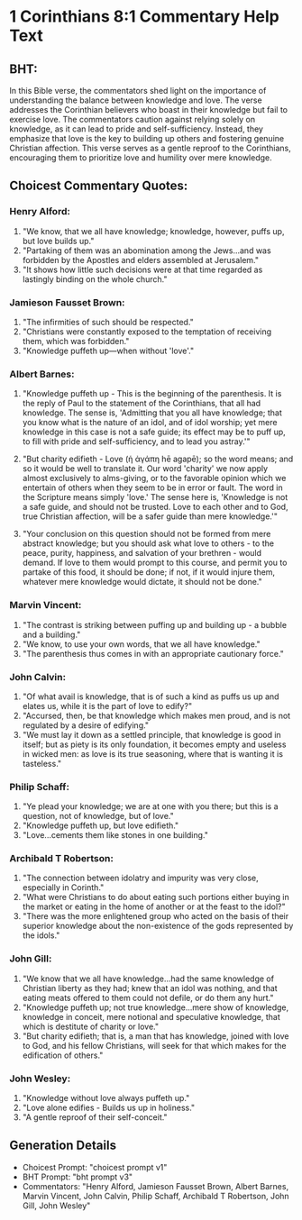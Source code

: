 # 1 Corinthians 8:1 Commentary Help Text

## BHT:
In this Bible verse, the commentators shed light on the importance of understanding the balance between knowledge and love. The verse addresses the Corinthian believers who boast in their knowledge but fail to exercise love. The commentators caution against relying solely on knowledge, as it can lead to pride and self-sufficiency. Instead, they emphasize that love is the key to building up others and fostering genuine Christian affection. This verse serves as a gentle reproof to the Corinthians, encouraging them to prioritize love and humility over mere knowledge.

## Choicest Commentary Quotes:
### Henry Alford:
1. "We know, that we all have knowledge; knowledge, however, puffs up, but love builds up." 
2. "Partaking of them was an abomination among the Jews...and was forbidden by the Apostles and elders assembled at Jerusalem."
3. "It shows how little such decisions were at that time regarded as lastingly binding on the whole church."

### Jamieson Fausset Brown:
1. "The infirmities of such should be respected."
2. "Christians were constantly exposed to the temptation of receiving them, which was forbidden."
3. "Knowledge puffeth up—when without 'love'."

### Albert Barnes:
1. "Knowledge puffeth up - This is the beginning of the parenthesis. It is the reply of Paul to the statement of the Corinthians, that all had knowledge. The sense is, 'Admitting that you all have knowledge; that you know what is the nature of an idol, and of idol worship; yet mere knowledge in this case is not a safe guide; its effect may be to puff up, to fill with pride and self-sufficiency, and to lead you astray.'" 

2. "But charity edifieth - Love (ἡ ἀγάπη hē agapē); so the word means; and so it would be well to translate it. Our word 'charity' we now apply almost exclusively to alms-giving, or to the favorable opinion which we entertain of others when they seem to be in error or fault. The word in the Scripture means simply 'love.' The sense here is, 'Knowledge is not a safe guide, and should not be trusted. Love to each other and to God, true Christian affection, will be a safer guide than mere knowledge.'" 

3. "Your conclusion on this question should not be formed from mere abstract knowledge; but you should ask what love to others - to the peace, purity, happiness, and salvation of your brethren - would demand. If love to them would prompt to this course, and permit you to partake of this food, it should be done; if not, if it would injure them, whatever mere knowledge would dictate, it should not be done."

### Marvin Vincent:
1. "The contrast is striking between puffing up and building up - a bubble and a building."
2. "We know, to use your own words, that we all have knowledge."
3. "The parenthesis thus comes in with an appropriate cautionary force."

### John Calvin:
1. "Of what avail is knowledge, that is of such a kind as puffs us up and elates us, while it is the part of love to edify?" 
2. "Accursed, then, be that knowledge which makes men proud, and is not regulated by a desire of edifying."
3. "We must lay it down as a settled principle, that knowledge is good in itself; but as piety is its only foundation, it becomes empty and useless in wicked men: as love is its true seasoning, where that is wanting it is tasteless."

### Philip Schaff:
1. "Ye plead your knowledge; we are at one with you there; but this is a question, not of knowledge, but of love."
2. "Knowledge puffeth up, but love edifieth."
3. "Love...cements them like stones in one building."

### Archibald T Robertson:
1. "The connection between idolatry and impurity was very close, especially in Corinth."
2. "What were Christians to do about eating such portions either buying in the market or eating in the home of another or at the feast to the idol?"
3. "There was the more enlightened group who acted on the basis of their superior knowledge about the non-existence of the gods represented by the idols."

### John Gill:
1. "We know that we all have knowledge...had the same knowledge of Christian liberty as they had; knew that an idol was nothing, and that eating meats offered to them could not defile, or do them any hurt." 
2. "Knowledge puffeth up; not true knowledge...mere show of knowledge, knowledge in conceit, mere notional and speculative knowledge, that which is destitute of charity or love." 
3. "But charity edifieth; that is, a man that has knowledge, joined with love to God, and his fellow Christians, will seek for that which makes for the edification of others."

### John Wesley:
1. "Knowledge without love always puffeth up."
2. "Love alone edifies - Builds us up in holiness."
3. "A gentle reproof of their self-conceit."


## Generation Details
- Choicest Prompt: "choicest prompt v1"
- BHT Prompt: "bht prompt v3"
- Commentators: "Henry Alford, Jamieson Fausset Brown, Albert Barnes, Marvin Vincent, John Calvin, Philip Schaff, Archibald T Robertson, John Gill, John Wesley"
